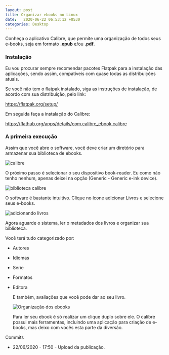 ```yaml
---
layout: post
title: Organizar ebooks no Linux
date:   2020-06-22 06:53:12 +0530
categories: Desktop
---
```


Conheça o aplicativo Calibre, que permite uma organização de todos seus e-books, seja em formato **.epub** e/ou **.pdf**.


### Instalação

Eu vou procurar sempre recomendar pacotes Flatpak para a instalação das aplicações, sendo assim, compatíveis com quase todas as distribuições atuais.

Se você não tem o flatpak instalado, siga as instruções de instalação, de acordo com sua distribuição, pelo link:

<https://flatpak.org/setup/>

Em seguida faça a instalação do Calibre:

<https://flathub.org/apps/details/com.calibre_ebook.calibre>


### A primeira execução
Assim que você abre o software, você deve criar um diretório para armazenar sua biblioteca de ebooks.

![calibre](https://profjulianoramos.github.io/linux/blog/images/calibre2.png)

O próximo passo é selecionar o seu dispositivo book-reader. Eu como não tenho nenhum, apenas deixei na opção (Generic - Generic e-ink device).

![biblioteca calibre](https://profjulianoramos.github.io/linux/blog/images/calibre3.png)

O software é bastante intuitivo. Clique no ícone adicionar Livros e selecione seus e-books.

![adicionando livros](https://profjulianoramos.github.io/linux/blog/images/calibre4.png)

Agora aguarde o sistema, ler o metadados dos livros e organizar sua biblioteca. 

Você terá tudo categorizado por:

- Autores
- Idiomas
- Série
- Formatos
- Editora
  

  E também, avaliações que você pode dar ao seu livro. 

  ![Organização dos ebooks](https://profjulianoramos.github.io/linux/blog/images/calibre5.png)

  Para ler seu ebook é só realizar um clique duplo sobre ele. O calibre possui mais ferramentas, incluindo uma aplicação para criação de e-books, mas deixo com vocês esta parte da diversão.


Commits
- 22/06/2020 - 17:50 - Upload da publicação.
